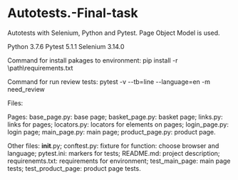 # Autotests.-Final-task
Autotests with Selenium, Python and Pytest. Page Object Model is used.

Python 3.7.6
Pytest 5.1.1
Selenium 3.14.0

Command for install pakages to environment:
pip install -r \path\requirements.txt

Command for run review tests:
pytest -v --tb=line --language=en -m need_review

Files:

Pages:
base_page.py: base page;
basket_page.py: basket page;
links.py: links for pages;
locators.py: locators for elements on pages;
login_page.py: login page;
main_page.py: main page;
product_page.py: product page.

Other files:
__init__.py;
conftest.py: fixture for function: choose browser and language;
pytest.ini: markers for tests;
README.md: project description;
requirenemts.txt: requirements for environment;
test_main_page: main page tests;
test_product_page: product page tests.


